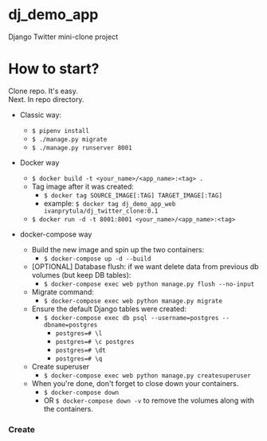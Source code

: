 # dj_demo_app
Django Twitter mini-clone project

# How to start?

Clone repo. It's easy.  
Next. In repo directory.  
* Classic way:
   - `$ pipenv install`
   - `$ ./manage.py migrate`
   - `$ ./manage.py runserver 8001`

* Docker way
   - `$ docker build -t <your_name>/<app_name>:<tag> .`
   - Tag image after it was created:
        - `$ docker tag SOURCE_IMAGE[:TAG] TARGET_IMAGE[:TAG]`
        - example: `$ docker tag dj_demo_app_web ivanprytula/dj_twitter_clone:0.1`
   - `$ docker run -d -t 8001:8001 <your_name>/<app_name>:<tag>`
   
* docker-compose way
    - Build the new image and spin up the two containers:
        - `$ docker-compose up -d --build`
    - [OPTIONAL] Database flush: if we want delete data from previous db volumes (but keep DB tables):
        - `$ docker-compose exec web python manage.py flush --no-input`
    - Migrate command:
        - `$ docker-compose exec web python manage.py migrate`
    - Ensure the default Django tables were created:
        - `$ docker-compose exec db psql --username=postgres --dbname=postgres`
            - `postgres=# \l`
            - `postgres=# \c postgres`
            - `postgres=# \dt`
            - `postgres=# \q`
    - Create superuser
        - `$ docker-compose exec web python manage.py createsuperuser`
    - When you're done, don't forget to close down your containers.
        - `$ docker-compose down`
        - OR `$ docker-compose down -v` to remove the volumes along with the containers.

### Create